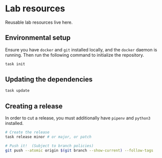 # Lab resources

Reusable lab resources live here.

## Environmental setup

Ensure you have `docker` and `git` installed locally, and the `docker` daemon is running. Then run the following command to initialize the repository.

```bash
task init
```

## Updating the dependencies

```bash
task update
```

## Creating a release

In order to cut a release, you must additionally have `pipenv` and `python3` installed.

```bash
# Create the release
task release minor # or major, or patch

# Push it!  (Subject to branch policies)
git push --atomic origin $(git branch --show-current) --follow-tags
```
